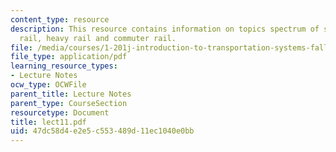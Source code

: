 ```yaml
---
content_type: resource
description: This resource contains information on topics spectrum of services, light
  rail, heavy rail and commuter rail.
file: /media/courses/1-201j-introduction-to-transportation-systems-fall-2006/47dc58d4e2e5c553489d11ec1040e0bb_lect11.pdf
file_type: application/pdf
learning_resource_types:
- Lecture Notes
ocw_type: OCWFile
parent_title: Lecture Notes
parent_type: CourseSection
resourcetype: Document
title: lect11.pdf
uid: 47dc58d4-e2e5-c553-489d-11ec1040e0bb
---
```

